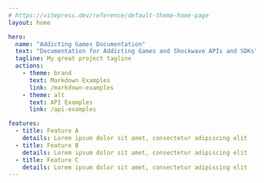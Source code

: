 ```yaml
---
# https://vitepress.dev/reference/default-theme-home-page
layout: home

hero:
  name: "Addicting Games Documentation"
  text: "Documentation for Addicting Games and Shockwave APIs and SDKs"
  tagline: My great project tagline
  actions:
    - theme: brand
      text: Markdown Examples
      link: /markdown-examples
    - theme: alt
      text: API Examples
      link: /api-examples

features:
  - title: Feature A
    details: Lorem ipsum dolor sit amet, consectetur adipiscing elit
  - title: Feature B
    details: Lorem ipsum dolor sit amet, consectetur adipiscing elit
  - title: Feature C
    details: Lorem ipsum dolor sit amet, consectetur adipiscing elit
---
```


